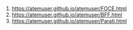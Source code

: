 1.    https://atemuser.github.io/atemuser/FOCE.html
2.    https://atemuser.github.io/atemuser/BFF.html
3.    https://atemuser.github.io/atemuser/Parati.html
